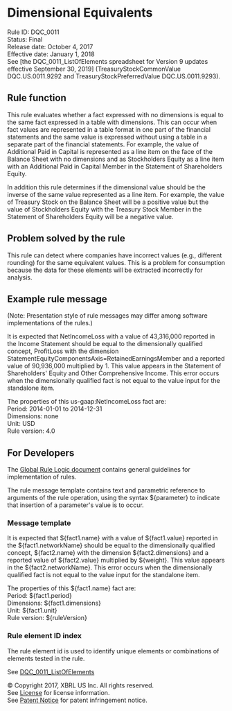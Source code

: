 # Dimensional Equivalents
Rule ID: DQC_0011   
Status: Final   
Release date: October 4, 2017  
Effective date: January 1, 2018  
See [the DQC_0011_ListOfElements spreadsheet for Version 9 updates effective September 30, 2019] (TreasuryStockCommonValue DQC.US.0011.9292 and TreasuryStockPreferredValue DQC.US.0011.9293).  

## Rule function

This rule evaluates whether a fact expressed with no dimensions is equal to the same fact expressed in a table with dimensions. This can occur when fact values are represented in a table format in one part of the financial statements and the same value is expressed without using a table in a separate part of the financial statements. For example, the value of Additional Paid in Capital is represented as a line item on the face of the Balance Sheet with no dimensions and as Stockholders Equity as a line item with an Additional Paid in Capital Member in the Statement of Shareholders Equity.  

In addition this rule determines if the dimensional value should be the inverse of the same value represented as a line item. For example, the value of Treasury Stock on the Balance Sheet will be a positive value but the value of Stockholders Equity with the Treasury Stock Member in the Statement of Shareholders Equity will be a negative value.  


## Problem solved by the rule

This rule can detect where companies have incorrect values (e.g., different rounding) for the same equivalent values. This is a problem for consumption because the data for these elements will be extracted incorrectly for analysis.  

## Example rule message 
(Note: Presentation style of rule messages may differ among software implementations of the rules.)

It is expected that NetIncomeLoss with a value of 43,316,000 reported in the Income Statement should be equal to the dimensionally qualified concept, ProfitLoss with the dimension StatementEquityComponentsAxis=RetainedEarningsMember and a reported value of 90,936,000 multiplied by 1. This value appears in the Statement of Shareholders' Equity and Other Comprehensive Income. This error occurs when the dimensionally qualified fact is not equal to the value input for the standalone item.  

The properties of this us-gaap:NetIncomeLoss fact are:   
Period: 2014-01-01 to 2014-12-31  
Dimensions: none   
Unit: USD  
Rule version: 4.0

## For Developers

The [Global Rule Logic document](https://github.com/DataQualityCommittee/dqc_us_rules/blob/master/docs/GlobalRuleLogic.md) contains general guidelines for implementation of rules.  

The rule message template contains text and parametric reference to arguments of the rule operation, using the syntax ${parameter} to indicate that insertion of a parameter's value is to occur.  

### Message template

It is expected that ${fact1.name} with a value of ${fact1.value} reported in the ${fact1.networkName} should be equal to the dimensionally qualified concept, ${fact2.name} with the dimension ${fact2.dimensions} and a reported value of  ${fact2.value} multiplied by ${weight}. This value appears in the ${fact2.networkName}. This error occurs when the dimensionally qualified fact is not equal to the value input for the standalone item.  

The properties of this ${fact1.name} fact are:   
Period: ${fact1.period}  
Dimensions: ${fact1.dimensions}   
Unit: ${fact1.unit}  
Rule version: ${ruleVersion}

### Rule element ID index

The rule element id is used to identify unique elements or combinations of elements tested in the rule. 

See [DQC_0011_ListOfElements](DQC_011_ListOfElements.xlsx?raw=true)


© Copyright 2017, XBRL US Inc. All rights reserved.   
See [License](https://xbrl.us/dqc-license) for license information.  
See [Patent Notice](https://xbrl.us/dqc-patent) for patent infringement notice.  
